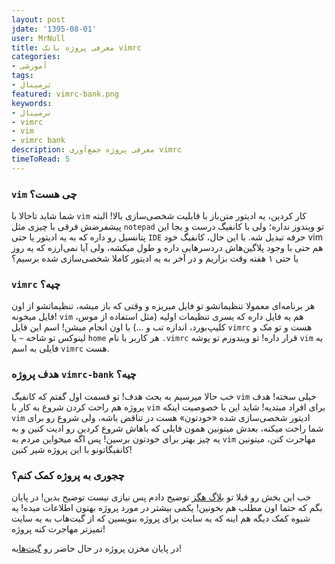 ```yaml
---    
layout: post
jdate: '1395-08-01'
user: MrNull
title: معرفی پروژه بانک vimrc
categories:
- آموزشی
tags:
- ترمینال
featured: vimrc-bank.png          
keywords:
- ترمینال
- vimrc
- vim
- vimrc bank
description: معرفی پروژه جمع‌آوری vimrc
timeToRead: 5
---
```


### `vim` چی هست؟
شما شاید تاحالا با `vim` کار کردین، یه ادیتور متن‌باز با قابلیت شخصی‌سازی بالا! البته پیشفرضش فرقی با چیزی مثل `notepad` تو ویندوز نداره؛ ولی با کانفیگ درست و بجا این پتانسیل رو داره که به یه ادیتور یا حتی `IDE` حرفه تبدیل شه. با این حال، کانفیگ خود vim هم حتی با وجود پلاگین‌هاش دردسرهایی داره و طول میکشه، ولی آیا نمی‌ارزه که یه روز یا حتی ۱ هفته وقت بزاریم و در آخر به یه ادیتور کاملا شخصی‌سازی شده برسیم؟

### `vimrc` چیه؟
هر برنامه‌ای معمولا تنظیماتشو تو فایل میریزه و وقتی که باز میشه، تنظیماتشو از اون فایل میخونه! `vim` هم یه فایل داره که یسری تنظیمات اولیه (مثل استفاده از موس، کلیپ‌بورد، اندازه تب و ...) با اون انجام میشن! اسم این فایل `vimrc` هست و تو مک و لینوکس تو شاخه `~` یا `home` هر کاربر با نام `.vimrc` قرار داره! تو ویندوزم تو پوشه `vim` یه فایلی به اسم `vimrc` هست. 

### هدف پروژه `vimrc-bank` چیه؟
خب حالا میرسیم به بحث هدف! تو قسمت اول گفتم که کانفیگ `vim` خیلی سخته! هدف پروژه هم راحت کردن شروع به کار با `vim` برای افراد مبتدیه! شاید این با خصوصیت اینکه `vim` ادیتور شخصی‌سازی شده «خودتون» هست در تناقض باشه، ولی شروع رو برای شما راحت میکنه، بعدش میتونین همون فایلی که باهاش شروع کردین رو ادیت کنین و به یه چیز بهتر برای خودتون برسین! پس اگه میخواین مردم به `vim` مهاجرت کنن، میتونین کانفیگاتونو با این پروژه شیر کنین!

### چجوری به پروژه کمک کنم؟
خب این بخش رو قبلا تو [بلاگ هگز](https://hexlinux.ir/2016/10/06/vimrc-bank/) توضیح دادم پس نیازی نیست توضیح بدین! در پایان بگم که حتما اون مطلب هم بخونین! یکمی بیشتر در مورد پروژه بهتون اطلاعات میده!
یه شیوه کمک دیگه هم اینه که یه سایت برای پروژه بنویسین که از گیت‌هاب به یه سایت تمیزتر مهاجرت کنه پروژه!

در پایان مخزن پروژه در حال حاضر رو [گیت‌هاب](https://github.com/Mr0Null/vimrc-bank)ه!
